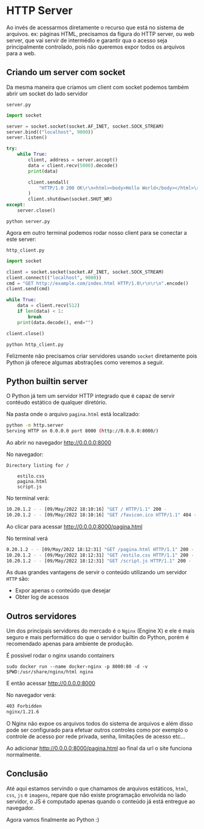 # HTTP Server

Ao invés de acessarmos diretamente o recurso que está no sistema de arquivos. ex: páginas HTML, precisamos da figura do HTTP server, ou web server, que vai servir de intermédio e garantir qua o acesso seja principalmente controlado, pois não queremos expor todos os arquivos para a web.


## Criando um server com socket

Da mesma maneira que criamos um client com socket podemos também abrir um socket do lado servidor

`server.py`
```python
import socket

server = socket.socket(socket.AF_INET, socket.SOCK_STREAM)
server.bind(("localhost", 9000))
server.listen()

try:
    while True:
        client, address = server.accept()
        data = client.recv(5000).decode()
        print(data)

        client.sendall(
            "HTTP/1.0 200 OK\r\n<html><body>Hello World</body></html>\r\n\r\n".encode()
        )
        client.shutdown(socket.SHUT_WR)
except:
    server.close()
```
```
python server.py
```


Agora em outro terminal podemos rodar nosso client para se conectar a este server:


`http_client.py`
```python
import socket

client = socket.socket(socket.AF_INET, socket.SOCK_STREAM)
client.connect(("localhost", 9000))
cmd = "GET http://example.com/index.html HTTP/1.0\r\n\r\n".encode()
client.send(cmd)

while True:
    data = client.recv(512)
    if len(data) < 1:
        break
    print(data.decode(), end="")

client.close()
```
```
python http_client.py
```

Felizmente não precisamos criar servidores usando `socket` diretamente pois Python já oferece algumas abstrações como veremos a seguir.


## Python builtin server

O Python já tem um servidor HTTP integrado que é capaz de servir contéudo estático de qualquer diretório.

Na pasta onde o arquivo `pagina.html` está localizado:

```bash
python -m http.server
Serving HTTP on 0.0.0.0 port 8000 (http://0.0.0.0:8000/)
```

Ao abrir no navegador http://0.0.0.0:8000

No navegador:

```
Directory listing for /

    estilo.css
    pagina.html
    script.js
```

No terminal verá:

```bash
10.20.1.2 - - [09/May/2022 18:10:16] "GET / HTTP/1.1" 200 -
10.20.1.2 - - [09/May/2022 18:10:16] "GET /favicon.ico HTTP/1.1" 404 -
```

Ao clicar para acessar http://0.0.0.0:8000/pagina.html

No terminal verá
```bash
0.20.1.2 - - [09/May/2022 18:12:31] "GET /pagina.html HTTP/1.1" 200 -
10.20.1.2 - - [09/May/2022 18:12:31] "GET /estilo.css HTTP/1.1" 200 -
10.20.1.2 - - [09/May/2022 18:12:31] "GET /script.js HTTP/1.1" 200 -
```

As duas grandes vantagens de servir o conteúdo utilizando um servidor `HTTP` são:

- Expor apenas o conteúdo que desejar
- Obter log de acessos

## Outros servidores

Um dos principais servidores do mercado é o `Nginx` (Engine X) e ele é mais seguro e mais performático do que o servidor builtin do Python, porém é recomendado apenas para ambiente de produção.

É possivel rodar o nginx usando containers

```
sudo docker run --name docker-nginx -p 8000:80 -d -v $PWD:/usr/share/nginx/html nginx
```

E então acessar http://0.0.0.0:8000 

No navegador verá:
```bash
403 Forbidden
nginx/1.21.6
```

O Nginx não expoe os arquivos todos do sistema de arquivos e além disso
pode ser configurado para efetuar outros controles como por exemplo o controle de acesso por rede privada, senha, limitações de acesso etc...

Ao adicionar http://0.0.0.0:8000/pagina.html ao final da url o site funciona normalmente.


## Conclusão

Até aqui estamos servindo o que chamamos de arquivos estáticos, `html`, `css`, `js` e `imagens`, repare que não existe programação envolvida no lado servidor, o JS é computado apenas quando o conteúdo já está entregue ao navegador.

Agora vamos finalmente ao Python :)
